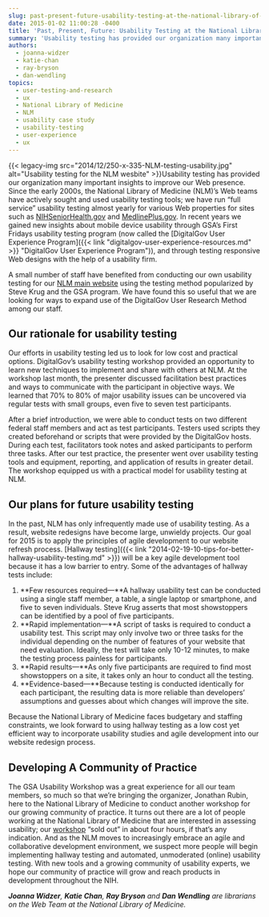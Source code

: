 ```yaml
---
slug: past-present-future-usability-testing-at-the-national-library-of-medicine
date: 2015-01-02 11:00:28 -0400
title: 'Past, Present, Future: Usability Testing at the National Library of Medicine'
summary: 'Usability testing has provided our organization many important insights to improve our Web presence. Since the early 2000s, the National Library of Medicine (NLM)&#8217;s Web teams have actively sought and used usability testing tools; we have run &#8220;full service&#8221; usability testing almost yearly for various Web properties'
authors:
  - joanna-widzer
  - katie-chan
  - ray-bryson
  - dan-wendling
topics:
  - user-testing-and-research
  - ux
  - National Library of Medicine
  - NLM
  - usability case study
  - usability-testing
  - user-experience
  - ux
---
```


{{< legacy-img src="2014/12/250-x-335-NLM-testing-usability.jpg" alt="Usability testing for the NLM wesbite" >}}Usability testing has provided our organization many important insights to improve our Web presence. Since the early 2000s, the National Library of Medicine (NLM)&#8217;s Web teams have actively sought and used usability testing tools; we have run &#8220;full service&#8221; usability testing almost yearly for various Web properties for sites such as [NIHSeniorHealth.gov](http://nihseniorhealth.gov/) and [MedlinePlus.gov](http://www.nlm.nih.gov/medlineplus/). In recent years we gained new insights about mobile device usability through GSA&#8217;s First Fridays usability testing program (now called the [DigitalGov User Experience Program]({{< link "digitalgov-user-experience-resources.md" >}} "DigitalGov User Experience Program")), and through testing responsive Web designs with the help of a usability firm.

A small number of staff have benefited from conducting our own usability testing for our [NLM main website](http://www.nlm.nih.gov/) using the testing method popularized by Steve Krug and the GSA program. We have found this so useful that we are looking for ways to expand use of the DigitalGov User Research Method among our staff.

## Our rationale for usability testing

Our efforts in usability testing led us to look for low cost and practical options. DigitalGov&#8217;s usability testing workshop provided an opportunity to learn new techniques to implement and share with others at NLM. At the workshop last month, the presenter discussed facilitation best practices and ways to communicate with the participant in objective ways. We learned that 70% to 80% of major usability issues can be uncovered via regular tests with small groups, even five to seven test participants.

After a brief introduction, we were able to conduct tests on two different federal staff members and act as test participants. Testers used scripts they created beforehand or scripts that were provided by the DigitalGov hosts. During each test, facilitators took notes and asked participants to perform three tasks. After our test practice, the presenter went over usability testing tools and equipment, reporting, and application of results in greater detail. The workshop equipped us with a practical model for usability testing at NLM.

## Our plans for future usability testing

In the past, NLM has only infrequently made use of usability testing. As a result, website redesigns have become large, unwieldy projects. Our goal for 2015 is to apply the principles of agile development to our website refresh process. [Hallway testing]({{< link "2014-02-19-10-tips-for-better-hallway-usability-testing.md" >}}) will be a key agile development tool because it has a low barrier to entry. Some of the advantages of hallway tests include:

  1. **Few resources required—**A hallway usability test can be conducted using a single staff member, a table, a single laptop or smartphone, and five to seven individuals. Steve Krug asserts that most showstoppers can be identified by a pool of five participants.
  2. **Rapid implementation—**A script of tasks is required to conduct a usability test. This script may only involve two or three tasks for the individual depending on the number of features of your website that need evaluation. Ideally, the test will take only 10-12 minutes, to make the testing process painless for participants.
  3. **Rapid results—**As only five participants are required to find most showstoppers on a site, it takes only an hour to conduct all the testing.
  4. **Evidence-based—**Because testing is conducted identically for each participant, the resulting data is more reliable than developers’ assumptions and guesses about which changes will improve the site.

Because the National Library of Medicine faces budgetary and staffing constraints, we look forward to using hallway testing as a low cost yet efficient way to incorporate usability studies and agile development into our website redesign process.

## Developing A Community of Practice

The GSA Usability Workshop was a great experience for all our team members, so much so that we’re bringing the organizer, Jonathan Rubin, here to the National Library of Medicine to conduct another workshop for our growing community of practice. It turns out there are a lot of people working at the National Library of Medicine that are interested in assessing usability; our [workshop](https://www.eventbrite.com/e/nih-nlm-usability-testing-workshop-registration-14502584621) &#8220;sold out&#8221; in about four hours, if that&#8217;s any indication. And as the NLM moves to increasingly embrace an agile and collaborative development environment, we suspect more people will begin implementing hallway testing and automated, unmoderated (online) usability testing. With new tools and a growing community of usability experts, we hope our community of practice will grow and reach products in development throughout the NIH.

_**Joanna Widzer**, **Katie Chan**, **Ray Bryson** and **Dan Wendling** are librarians on the Web Team at the National Library of Medicine._
